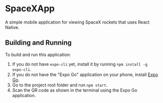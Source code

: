 # SpaceXApp

A simple mobile application for viewing SpaceX rockets that uses React Native.

## Building and Running

To build and run this application:
1. If you do not have `expo-cli` yet, install it by running `npm install -g expo-cli`.
2. If you do not have the "Expo Go" application on your phone, install [Expo Go](https://expo.dev/client).
3. Go to the project root folder and run `npm start`.
4. Scan the QR code as shown in the terminal using the Expo Go application.